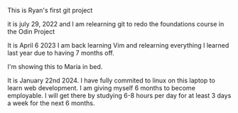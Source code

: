 This is Ryan's first git project

it is july 29, 2022 and I am relearning git to redo the foundations course in the Odin Project


It is April 6 2023 I am back learning Vim and relearning everything I learned last year due to having 7 months off.

I'm showing this to Maria in bed.


It is January 22nd 2024. I have fully commited to linux on this laptop to learn web development. I am giving myself 6 months to become employable. I will get there by studying 6-8 hours per day for at least 3 days a week for the next 6 months.